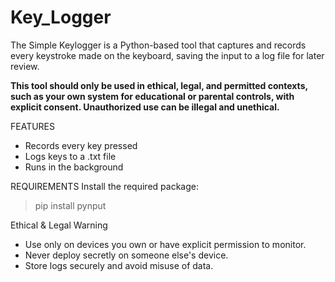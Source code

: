 # Key_Logger
The Simple Keylogger is a Python-based tool that captures and records every keystroke made on the keyboard, saving the input to a log file for later review. 

**This tool should only be used in ethical, legal, and permitted contexts, such as your own system for educational or parental controls, with explicit consent. Unauthorized use can be illegal and unethical.**

FEATURES
- Records every key pressed
- Logs keys to a .txt file
- Runs in the background

REQUIREMENTS
Install the required package:
>pip install pynput

Ethical & Legal Warning
 - Use only on devices you own or have explicit permission to monitor.
 - Never deploy secretly on someone else's device.
 - Store logs securely and avoid misuse of data.
